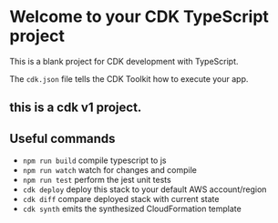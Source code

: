# Welcome to your CDK TypeScript project

This is a blank project for CDK development with TypeScript.

The `cdk.json` file tells the CDK Toolkit how to execute your app.

## this is a cdk v1 project.

## Useful commands

* `npm run build`   compile typescript to js
* `npm run watch`   watch for changes and compile
* `npm run test`    perform the jest unit tests
* `cdk deploy`      deploy this stack to your default AWS account/region
* `cdk diff`        compare deployed stack with current state
* `cdk synth`       emits the synthesized CloudFormation template
